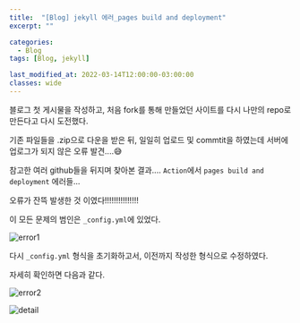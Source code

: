 ```yaml
---
title:  "[Blog] jekyll 에러_pages build and deployment"
excerpt: ""

categories:
  - Blog
tags: [Blog, jekyll]

last_modified_at: 2022-03-14T12:00:00-03:00:00
classes: wide
---
```


블로그 첫 게시물을 작성하고, 처음 fork를 통해 만들었던 사이트를 다시 나만의 repo로 만든다고 다시 도전했다.

기존 파일들을 .zip으로 다운을 받은 뒤, 일일히 업로드 및 commtit을 하였는데 서버에 업로그가 되지 않은 오류 발견....😅

참고한 여러 github들을 뒤지며 찾아본 결과.... `Action`에서 `pages build and deployment` 에러들... 

오류가 잔뜩 발생한 것 이였다!!!!!!!!!!!!!!!

이 모든 문제의 범인은 `_config.yml`에 있었다. 

![error1](https://user-images.githubusercontent.com/84653623/158160359-dd3d61fc-7551-42e3-a2f3-bae63f9ca6f4.png)

다시 `_config.yml` 형식을 초기화하고서, 이전까지 작성한 형식으로 수정하였다.

자세히 확인하면 다음과 같다.

![error2](https://user-images.githubusercontent.com/84653623/158160666-8f38e45b-ccc2-4640-b413-a77888b419cd.png)

![detail](https://user-images.githubusercontent.com/84653623/158162938-c700fa99-f79c-4608-8dc1-79680ee4035e.png)

